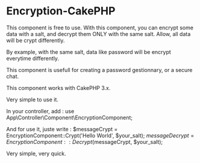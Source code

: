 # Encryption-CakePHP

This component is free to use. 
With this component, you can encrypt some data with a salt, and decrypt them ONLY with the same salt. Allow, all data will be crypt differently.

By example, with the same salt, data like password will be encrypt everytime differently.

This component is usefull for creating a password gestionnary, or a secure chat.

This component works with CakePHP 3.x.

Very simple to use it.

In your controller, add :
  use App\Controller\Component\EncryptionComponent;

And for use it, juste write :
  $messageCrypt = EncryptionComponent::Crypt('Hello World', $your_salt);
  $messageDecrypt = EncryptionComponent::Decrypt($messageCrypt, $your_salt);

Very simple, very quick.

